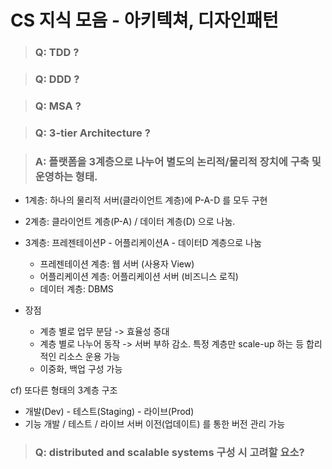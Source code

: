 # CS 지식 모음 - 아키텍쳐, 디자인패턴

> ### Q: TDD ?

> ### Q: DDD ?

> ### Q: MSA ?

> ### Q: 3-tier Architecture ?

> ### A: 플랫폼을 3계층으로 나누어 별도의 논리적/물리적 장치에 구축 및 운영하는 형태.

- 1계층: 하나의 물리적 서버(클라이언트 계층)에 P-A-D 를 모두 구현
- 2계층: 클라이언트 계층(P-A) / 데이터 계층(D) 으로 나눔.
- 3계층: 프레젠테이션P - 어플리케이션A - 데이터D 계층으로 나눔

  - 프레젠테이션 계층: 웹 서버 (사용자 View)
  - 어플리케이션 계층: 어플리케이션 서버 (비즈니스 로직)
  - 데이터 계층: DBMS

- 장점
  - 계층 별로 업무 분담 -> 효율성 증대
  - 계층 별로 나누어 동작 -> 서버 부하 감소. 특정 계층만 scale-up 하는 등 합리적인 리소스 운용 가능
  - 이중화, 백업 구성 가능

cf) 또다른 형태의 3계층 구조

- 개발(Dev) - 테스트(Staging) - 라이브(Prod)
- 기능 개발 / 테스트 / 라이브 서버 이전(업데이트) 를 통한 버전 관리 가능

> ### Q: distributed and scalable systems 구성 시 고려할 요소?
